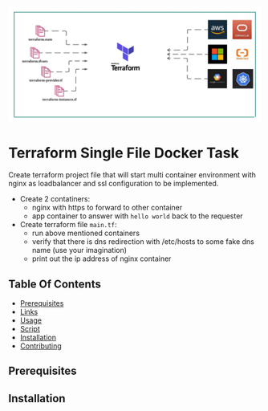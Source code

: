 ![Terraform Arch](terraform.jpg)

# Terraform Single File Docker Task 

Create terraform project file that will start multi container environment with nginx as loadbalancer and ssl configuration to be implemented.

- Create 2 contatiners:
    - nginx with https to forward to other container
    - app container to answer with `hello world` back to the requester
- Create terraform file `main.tf`:
    - run above mentioned containers
    - verify that there is dns redirection with /etc/hosts to some fake dns name (use your imagination)
    - print out the ip address of nginx container

## Table Of Contents

- [Prerequisites](#prerequisites)
- [Links](#links) 
- [Usage](#usage)
- [Script](#script)
- [Installation](#installation)
- [Contributing](#contributing)

## Prerequisites

## Installation
